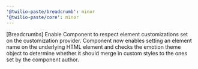 ```yaml
---
'@twilio-paste/breadcrumb': minor
'@twilio-paste/core': minor
---
```


[Breadcrumbs] Enable Component to respect element customizations set on the customization provider. Component now enables setting an element name on the underlying HTML element and checks the emotion theme object to determine whether it should merge in custom styles to the ones set by the component author.
